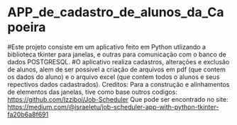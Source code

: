 # APP_de_cadastro_de_alunos_da_Capoeira
#Este projeto consiste em um aplicativo feito em Python utlizando a biblioteca tkinter para 
janelas, e outras para comunicação com o banco de dados POSTGRESQL.
#O aplicativo realiza cadastros, alterações e exclusão de alunos, alem de ser possivel a criação
de arquivos em pdf (que contem os dados do aluno) e o arquivo excel (que contem todos o alunos e seus
repectivos dados cadastrados).
Creditos:
Para a construção e alinhamentos de elementos das janelas, tive como base outros codigos:  https://github.com/Izziboi/Job-Scheduler
Que pode ser encontrado no site: https://medium.com/@israeletu/job-scheduler-app-with-python-tkinter-fa20b6a8f691
